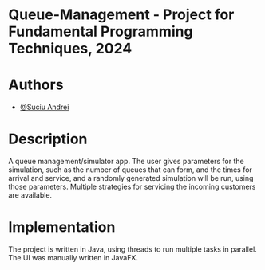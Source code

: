 # Queue-Management - Project for Fundamental Programming Techniques, 2024

# Authors

- [@Suciu Andrei](https://github.com/Sams200)

# Description

A queue management/simulator app. The user gives parameters for the simulation, such as the number of queues that can form, and the times for arrival and service, and a randomly generated simulation will be run, using those parameters. Multiple strategies for servicing the incoming customers are available.

# Implementation

The project is written in Java, using threads to run multiple tasks in parallel. The UI was manually written in JavaFX.
